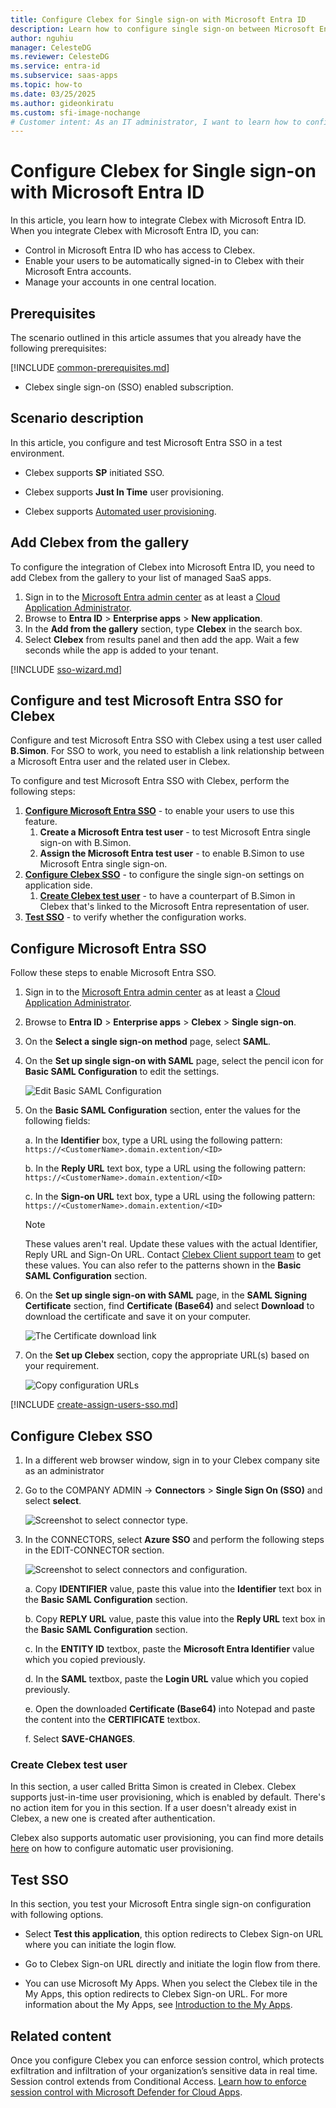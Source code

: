 ```yaml
---
title: Configure Clebex for Single sign-on with Microsoft Entra ID
description: Learn how to configure single sign-on between Microsoft Entra ID and Clebex.
author: nguhiu
manager: CelesteDG
ms.reviewer: CelesteDG
ms.service: entra-id
ms.subservice: saas-apps
ms.topic: how-to
ms.date: 03/25/2025
ms.author: gideonkiratu
ms.custom: sfi-image-nochange
# Customer intent: As an IT administrator, I want to learn how to configure single sign-on between Microsoft Entra ID and Clebex so that I can control who has access to Clebex, enable automatic sign-in with Microsoft Entra accounts, and manage my accounts in one central location.
---
```


# Configure Clebex for Single sign-on with Microsoft Entra ID

In this article,  you learn how to integrate Clebex with Microsoft Entra ID. When you integrate Clebex with Microsoft Entra ID, you can:

* Control in Microsoft Entra ID who has access to Clebex.
* Enable your users to be automatically signed-in to Clebex with their Microsoft Entra accounts.
* Manage your accounts in one central location.

## Prerequisites

The scenario outlined in this article assumes that you already have the following prerequisites:

[!INCLUDE [common-prerequisites.md](~/identity/saas-apps/includes/common-prerequisites.md)]
* Clebex single sign-on (SSO) enabled subscription.

## Scenario description

In this article,  you configure and test Microsoft Entra SSO in a test environment.

* Clebex supports **SP** initiated SSO.

* Clebex supports **Just In Time** user provisioning.

* Clebex supports [Automated user provisioning](clebex-provisioning-tutorial.md).


## Add Clebex from the gallery

To configure the integration of Clebex into Microsoft Entra ID, you need to add Clebex from the gallery to your list of managed SaaS apps.

1. Sign in to the [Microsoft Entra admin center](https://entra.microsoft.com) as at least a [Cloud Application Administrator](~/identity/role-based-access-control/permissions-reference.md#cloud-application-administrator).
1. Browse to **Entra ID** > **Enterprise apps** > **New application**.
1. In the **Add from the gallery** section, type **Clebex** in the search box.
1. Select **Clebex** from results panel and then add the app. Wait a few seconds while the app is added to your tenant.

 [!INCLUDE [sso-wizard.md](~/identity/saas-apps/includes/sso-wizard.md)]


<a name='configure-and-test-azure-ad-sso-for-clebex'></a>

## Configure and test Microsoft Entra SSO for Clebex

Configure and test Microsoft Entra SSO with Clebex using a test user called **B.Simon**. For SSO to work, you need to establish a link relationship between a Microsoft Entra user and the related user in Clebex.

To configure and test Microsoft Entra SSO with Clebex, perform the following steps:

1. **[Configure Microsoft Entra SSO](#configure-azure-ad-sso)** - to enable your users to use this feature.
    1. **Create a Microsoft Entra test user** - to test Microsoft Entra single sign-on with B.Simon.
    1. **Assign the Microsoft Entra test user** - to enable B.Simon to use Microsoft Entra single sign-on.
1. **[Configure Clebex SSO](#configure-clebex-sso)** - to configure the single sign-on settings on application side.
    1. **[Create Clebex test user](#create-clebex-test-user)** - to have a counterpart of B.Simon in Clebex that's linked to the Microsoft Entra representation of user.
1. **[Test SSO](#test-sso)** - to verify whether the configuration works.

<a name='configure-azure-ad-sso'></a>

## Configure Microsoft Entra SSO

Follow these steps to enable Microsoft Entra SSO.

1. Sign in to the [Microsoft Entra admin center](https://entra.microsoft.com) as at least a [Cloud Application Administrator](~/identity/role-based-access-control/permissions-reference.md#cloud-application-administrator).
1. Browse to **Entra ID** > **Enterprise apps** > **Clebex** > **Single sign-on**.
1. On the **Select a single sign-on method** page, select **SAML**.
1. On the **Set up single sign-on with SAML** page, select the pencil icon for **Basic SAML Configuration** to edit the settings.

   ![Edit Basic SAML Configuration](common/edit-urls.png)

1. On the **Basic SAML Configuration** section, enter the values for the following fields:

    a. In the **Identifier** box, type a URL using the following pattern:
    `https://<CustomerName>.domain.extention/<ID>`

    b. In the **Reply URL** text box, type a URL using the following pattern:
    `https://<CustomerName>.domain.extention/<ID>`

    c. In the **Sign-on URL** text box, type a URL using the following pattern:
    `https://<CustomerName>.domain.extention/<ID>`

	> [!NOTE]
	> These values aren't real. Update these values with the actual Identifier, Reply URL and Sign-On URL. Contact [Clebex Client support team](mailto:support@clebex.net) to get these values. You can also refer to the patterns shown in the **Basic SAML Configuration** section.

1. On the **Set up single sign-on with SAML** page, in the **SAML Signing Certificate** section,  find **Certificate (Base64)** and select **Download** to download the certificate and save it on your computer.

	![The Certificate download link](common/certificatebase64.png)

1. On the **Set up Clebex** section, copy the appropriate URL(s) based on your requirement.

	![Copy configuration URLs](common/copy-configuration-urls.png)

<a name='create-an-azure-ad-test-user'></a>

[!INCLUDE [create-assign-users-sso.md](~/identity/saas-apps/includes/create-assign-users-sso.md)]

## Configure Clebex SSO




1. In a different web browser window, sign in to your Clebex company site as an administrator

1. Go to the COMPANY ADMIN -> **Connectors** > **Single Sign On (SSO)** and select **select**.

    ![Screenshot to select connector type.](./media/clebex-tutorial/single-sign-on.png)

1. In the CONNECTORS, select **Azure SSO** and perform the following steps in the EDIT-CONNECTOR section.

    ![Screenshot to select connectors and configuration.](./media/clebex-tutorial/azure-sso.png)

    a. Copy **IDENTIFIER** value, paste this value into the **Identifier** text box in the **Basic SAML Configuration** section.

    b. Copy **REPLY URL** value, paste this value into the **Reply URL** text box in the **Basic SAML Configuration** section.

    c. In the **ENTITY ID** textbox, paste the **Microsoft Entra Identifier** value which you copied previously.

    d. In the **SAML** textbox, paste the **Login URL** value which you copied previously.

    e. Open the downloaded **Certificate (Base64)** into Notepad and paste the content into the **CERTIFICATE** textbox.

    f. Select **SAVE-CHANGES**.

### Create Clebex test user

In this section, a user called Britta Simon is created in Clebex. Clebex supports just-in-time user provisioning, which is enabled by default. There's no action item for you in this section. If a user doesn't already exist in Clebex, a new one is created after authentication.

Clebex also supports automatic user provisioning, you can find more details [here](./clebex-provisioning-tutorial.md) on how to configure automatic user provisioning.

## Test SSO 

In this section, you test your Microsoft Entra single sign-on configuration with following options. 

* Select **Test this application**, this option redirects to Clebex Sign-on URL where you can initiate the login flow. 

* Go to Clebex Sign-on URL directly and initiate the login flow from there.

* You can use Microsoft My Apps. When you select the Clebex tile in the My Apps, this option redirects to Clebex Sign-on URL. For more information about the My Apps, see [Introduction to the My Apps](https://support.microsoft.com/account-billing/sign-in-and-start-apps-from-the-my-apps-portal-2f3b1bae-0e5a-4a86-a33e-876fbd2a4510).


## Related content

Once you configure Clebex you can enforce session control, which protects exfiltration and infiltration of your organization’s sensitive data in real time. Session control extends from Conditional Access. [Learn how to enforce session control with Microsoft Defender for Cloud Apps](/cloud-app-security/proxy-deployment-any-app).
